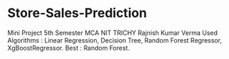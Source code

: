 # Store-Sales-Prediction
Mini Project 5th Semester MCA NIT TRICHY
Rajnish Kumar Verma
Used Algorithms : Linear Regression, Decision Tree, Random Forest Regressor, XgBoostRegressor.
Best : Random Forest.
